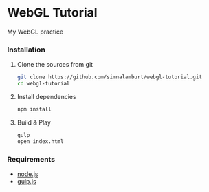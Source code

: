 WebGL Tutorial
========

My WebGL practice

### Installation

1.  Clone the sources from git

    ```bash
    git clone https://github.com/simnalamburt/webgl-tutorial.git
    cd webgl-tutorial
    ```

1.  Install dependencies

    ```bash
    npm install
    ```

1.  Build & Play

    ```bash
    gulp
    open index.html
    ```

### Requirements

* [node.js](http://nodejs.org/)
* [gulp.js](http://gulpjs.com/)
